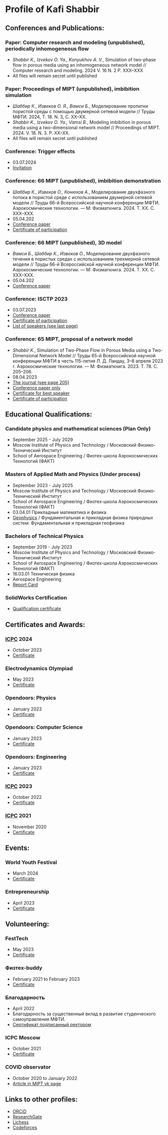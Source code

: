 # Profile of Kafi Shabbir

## Conferences and Publications:

### Paper: Computer research and modeling (unpublished), periodically inhomogeneous flow
- _Shabbir К., Izvekov O. Ya., Konyukhov A. V._, Simulation of two-phase flow in porous media using an inhomogeneous network model // Computer research and modeling. 2024 V. 16 N. 2 P. XXX–XXX
- All files will remain secret until published

### Paper: Proceedings of MIPT (unpublished), imbibition simulation
- _Шаббир К., Извеков O. Я., Вамси Б._, Моделирование пропитки пористой среды с помощью двумерной сетевой модели // Труды МФТИ. 2024, Т. 18. N. 3, С. XX–XX.
- _Shabbir K., Izvekov O. Ya., Vamsi B._, Modeling imbibition in porous media using a two-dimensional network model // Proceedings of MIPT. 2024. V. 18. N. 3. P. XX–XX.
- All files will remain secret until published

### Conference: Trigger effects
- 03.07.2024
- [Invitation](https://drive.google.com/file/d/1POJX0404gQvl4NnoE0hW0oFLAnhwTx6z/view?usp=drive_link)


### Conference: 66 MIPT (unpublished), imbibition demonstration
-  _Шаббир К., Извеков О., Конюхов А._, Моделирование двухфазного потока в пористой среде с использованием двумерной сетевой модели // Труды 66-й Всероссийской научной конференции МФТИ. Аэрокосмические технологии. — М: Физматкнига. 2024. Т. XX. С. XXX–XXX.
- 05.04.202
- [Conference paper](https://drive.google.com/file/d/18Kr-ZmFcAIboMl1DOqnGP4OZIM6tnzlw/view?usp=drive_link)
- [Certificate of participation](https://drive.google.com/file/d/1IThZg5WiBYveaT5z3wpfkg-3ub-VodJP/view?usp=drive_link)

### Conference: 66 MIPT (unpublished), 3D model
-  _Вамси Б., Шаббир К., Извеков О._, Моделирование двухфазного течения в пористых средах с использованием трехмерной сетевой модели // Труды 66-й Всероссийской научной конференции МФТИ. Аэрокосмические технологии. — М: Физматкнига. 2024. Т. XX. С. XXX–XXX.
- 05.04.202
- [Conference paper](https://drive.google.com/file/d/13iEHg6TghzQ-vN2tmOrBcY3OAh6-bhPN/view?usp=drive_link)

### Conference: ISCTP 2023
- 03.07.2023
- [Conference paper](https://drive.google.com/file/d/1dEWF1XZvazpVHgu_bwuLLjofFFrsRp1c/view?usp=drive_link)
- [Certificate of participation](https://drive.google.com/file/d/1D25U43Fzp8OsPWj0afSyWxjYGUWflHOX/view?usp=drive_link)
- [List of speakers (see last page)](https://drive.google.com/file/d/117pS65WbWy2VTHIJYAmX7I8PgtBXBaTP/view?usp=drive_link)

### Conference: 65 MIPT, proposal of a network model
- _Shabbir K._, Simulation of Two-Phase Flow in Porous Media using a Two-Dimensional Network Model // Труды 65-й Всероссийской научной конференции МФТИ в честь 115-летия Л. Д. Ландау, 3–8 апреля 2023 г. Аэрокосмические технологии. — М: Физматкнига. 2023. Т. 78. С. 205–206.
- 08.04.2023
- [The journal (see page 205)](https://drive.google.com/file/d/1dQFcNqbNkxJzRNheBGzD_b1Sl9YMuK1l/view?usp=drive_link)
- [Conference paper only](https://drive.google.com/file/d/1UYF6dMIxmFJBwPrQc0uAPHd8nN_e1JKV/view?usp=drive_link)
- [Certificate for best speaker](https://drive.google.com/file/d/1ljK9G-bwcgsKskkzEpvPk6d1rBpxcHlD/view?usp=drive_link)
- [Certificate of participation](https://drive.google.com/file/d/1A8ht6zl4cgYfjY9o-gVjiNEGM_QEbvrG/view?usp=drive_link)

## Educational Qualifications:
### Candidate physics and mathematical sciences (Plan Only) 
- September 2025 - July 2029
- Moscow Institute of Physics and Technology / Московский Физико-Технический Институт
- School of Aerospace Engineering / Физтех-школа Аэрокосмических Технологий (ФАКТ)

### Masters of Applied Math and Physics (Under process)
- September 2023 - July 2025
- Moscow Institute of Physics and Technology / Московский Физико-Технический Институт
- School of Aerospace Engineering / Физтех-школа Аэрокосмических Технологий (ФАКТ) 
- 03.04.01 Прикладные математика и физика 
- [Geophysics](https://fakt.mipt.ru/master/geo-theor) / Фундаментальная и прикладная физика природных систем: Фундаментальная и прикладная геофизика

### Bachelors of Technical Physics
- September 2019 - July 2023
- Moscow Institute of Physics and Technology / Московский Физико-Технический Институт
- School of Aerospace Engineering / Физтех-школа Аэрокосмических Технологий (ФАКТ) 
- 16.03.01 Техническая физика 
- Aerospace Engineering
- [Report Card](https://drive.google.com/file/d/1enGPK6OEO8HultZH8mThOx3ruYE5Qe2E/view?usp=drive_link)

### SolidWorks Certification
- [Qualification certificate](https://drive.google.com/file/d/1XXfy3d3HiHwL6m6nvCOMQrXh22L5SFFA/view?usp=drive_link)

## Certificates and Awards:
### [ICPC](https://icpc.global/ICPCID/2SLTF0CWMQFK) 2024
- October 2023
- [Certificate](https://drive.google.com/file/d/1iwMvO2gnRpHlBlnyGYURe2HQJa-JWTQ3/view?usp=drive_link)

### Electrodynamics Olympiad
- May 2023
- [Certificate](https://drive.google.com/file/d/1OilRnO9ZKBKF8ymKy3YiEeocrG5kMLiv/view?usp=drive_link)

### Opendoors: Physics
- January 2023
- [Certificate](https://drive.google.com/file/d/1_N6wCpkx4CgAscZjYsKIx33V_RRVSMJ2/view?usp=drive_link)

### Opendoors: Computer Science
- January 2023
- [Certificate](https://drive.google.com/file/d/1xUvVsdtTIcMoGnft4zmEa8dKt77K-h-r/view?usp=drive_link)

### Opendoors: Engineering
- January 2023
- [Certificate](https://drive.google.com/file/d/1m3jNMcKqqWL303jHacuxLJ3pEAOWcgZ4/view?usp=drive_link)

### [ICPC](https://icpc.global/ICPCID/2SLTF0CWMQFK) 2023
- October 2022
- [Certificate](https://drive.google.com/file/d/1vov-Dj0uin0AXc68CrdKINrtJgZ0xkQE/view?usp=drive_link)

### [ICPC](https://icpc.global/ICPCID/2SLTF0CWMQFK) 2021
- November 2020
- [Certificate](https://drive.google.com/file/d/1JRaYZjs2q4WOoDMmpCFHXw5e7jIDopjn/view?usp=drive_link)

## Events:
### World Youth Festival
- March 2024
- [Certificate](https://drive.google.com/file/d/1_tH-yhIkwK7BSkykej7GObDydfCiuC8U/view?usp=drive_link)

### Entrepreneurship
- April 2023
- [Certificate](https://drive.google.com/file/d/1CUek6bP-u8HeLjxj4pbx8kSV0DDZkxUz/view?usp=drive_link)

## Volunteering:
### FestTech
- May 2023
- [Certificate](https://drive.google.com/file/d/1MbxemX2EMx1axa3uwb2CTktriH2wiaUb/view?usp=drive_link)

### Физтех-buddy
- February 2021 to February 2023
- [Certificate](https://drive.google.com/file/d/1OFybBaNoNyV-aaRYcQ09Lw7yv4AFJHsk/view?usp=drive_link)

### Благодарность
- April 2022
- Благодарность за существенный вклад в развитие студенческого самоуправления МФТИ.
- [Сертификат подписанный ректором](https://drive.google.com/file/d/1kw53RT1jA3YKkzuKpbvt9NThqxGf_7dF/view?usp=drive_link)

### ICPC Moscow 
- October 2021
- [Certificate](https://drive.google.com/file/d/1QjNoe-pruaWMd_zEhZkm3Ui29fTJYbID/view?usp=drive_link)

### COVID observator
- October 2020 to January 2022
- [Article in MIPT vk page](https://vk.com/@-932-volontery-mfti)

## Links to other profiles:
- [ORCiD](https://orcid.org/0000-0003-2199-9151)
- [ResearchGate](https://www.researchgate.net/profile/Kafi-Shabbir)
- [Lichess](https://lichess.org/@/kafiulshabbir)
- [Codeforces](https://codeforces.com/profile/kafiulshabbir)
